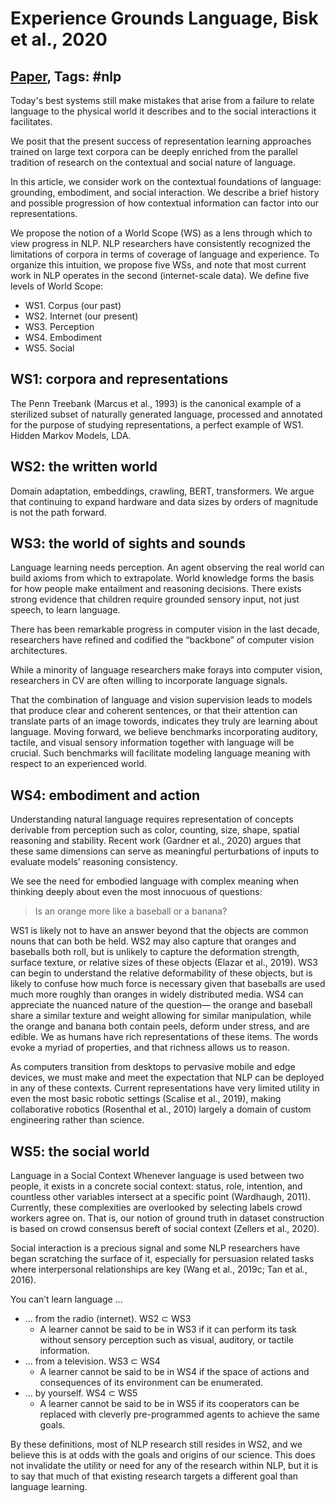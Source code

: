 # Experience Grounds Language, Bisk et al., 2020

## [Paper](https://arxiv.org/abs/2004.10151), Tags: \#nlp

Today's best systems still make mistakes that arise from a failure to relate language to the physical world it describes and to the social interactions it facilitates.

We posit that the present success of representation learning approaches trained on large text corpora can be deeply enriched from the parallel tradition of research on the contextual and social nature of language.

In this article, we consider work on the contextual foundations of language: grounding, embodiment, and social interaction. We describe a brief history and possible progression of how contextual information can factor into our representations.

We propose the notion of a World Scope (WS) as a lens through which to view progress in NLP. NLP researchers have consistently recognized the limitations of corpora in terms of coverage of language and experience. To organize this intuition, we propose five WSs, and note that most current work in NLP operates in the second (internet-scale data). We define five levels of World Scope:

* WS1. Corpus (our past)
* WS2. Internet (our present)
* WS3. Perception
* WS4. Embodiment
* WS5. Social

## WS1: corpora and representations

The Penn Treebank (Marcus et al., 1993) is the canonical example of a sterilized subset of naturally generated language, processed and annotated for the purpose of studying representations, a perfect example of WS1. Hidden Markov Models, LDA.

## WS2: the written world

Domain adaptation, embeddings, crawling, BERT, transformers.  We argue that continuing to expand hardware and data sizes by orders of magnitude is not the path forward.

## WS3: the world of sights and sounds

Language learning needs perception. An agent observing the real world can build axioms from which to extrapolate. World knowledge forms the basis for how people make entailment and reasoning decisions. There exists strong evidence that children require grounded sensory input, not just speech, to learn language.

There has been remarkable progress in computer vision in the last decade, researchers have refined and codified the “backbone” of computer vision architectures.

While a minority of language researchers make forays into computer vision, researchers in CV are often willing to incorporate language signals.

That the combination of language and vision supervision leads to models that produce clear and coherent sentences, or that their attention can translate parts of an image  towords, indicates they truly are learning about language. Moving forward, we believe benchmarks incorporating auditory, tactile, and visual sensory information together with language will be crucial. Such benchmarks will facilitate modeling language meaning with respect to an experienced world.

## WS4: embodiment and action

Understanding natural language requires representation of concepts derivable from perception such as color, counting, size, shape, spatial reasoning and stability. Recent work (Gardner et al., 2020) argues that these same dimensions can serve as meaningful perturbations of inputs to evaluate models’ reasoning consistency. 

We see the need for embodied language with complex meaning when thinking deeply about even the most innocuous of questions:

> Is an orange more like a baseball or a banana?

WS1 is likely not to have an answer beyond that the objects are common nouns that can both be held. WS2 may also capture that oranges and baseballs both roll, but is unlikely to capture the deformation strength, surface texture, or relative sizes of these objects (Elazar et al., 2019). WS3 can begin to understand the relative deformability of these objects, but is likely to confuse how much force is necessary given that baseballs are used much more roughly than oranges in widely distributed media. WS4 can appreciate the nuanced nature of the question— the orange and baseball share a similar texture and weight allowing for similar manipulation, while the orange and banana both contain peels, deform under stress, and are edible. We as humans have rich representations of these items. The words evoke a myriad of properties, and that richness allows us to reason.

As computers transition from desktops to pervasive mobile and edge devices, we must make and meet the expectation that NLP can be deployed in any of these contexts. Current representations have very limited utility in even the most basic robotic settings (Scalise et al., 2019), making collaborative robotics (Rosenthal et al., 2010) largely a domain of custom engineering rather than science.

## WS5: the social world

Language in a Social Context Whenever language is used between two people, it exists in a concrete social context: status, role, intention, and countless other variables intersect at a specific point (Wardhaugh, 2011). Currently, these complexities are overlooked by selecting labels crowd workers agree on. That is, our notion of ground truth in dataset construction is based on crowd consensus bereft of social context (Zellers et al., 2020).

Social interaction is a precious signal and some NLP researchers have began scratching the surface of it, especially for persuasion related tasks where interpersonal relationships are key (Wang et al., 2019c; Tan et al., 2016).

You can’t learn language ...

* ... from the radio (internet). WS2 ⊂ WS3
    * A learner cannot be said to be in WS3 if it can perform its task without sensory perception such as visual, auditory, or tactile information.
* ... from a television. WS3 ⊂ WS4
    * A learner cannot be said to be in WS4 if the space of actions and consequences of its environment can be enumerated.
* ... by yourself. WS4 ⊂ WS5
    * A learner cannot be said to be in WS5 if its cooperators can be replaced with cleverly pre-programmed agents to achieve the same goals.

By these definitions, most of NLP research still resides in WS2, and we believe this is at odds with the goals and origins of our science. This does not invalidate the utility or need for any of the research within NLP, but it is to say that much of that existing research targets a different goal than language learning.

